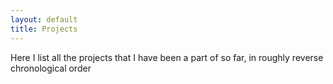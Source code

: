 ```yaml
---
layout: default
title: Projects 
---
```


Here I list all the projects that I have been a part of so far, in roughly reverse chronological order